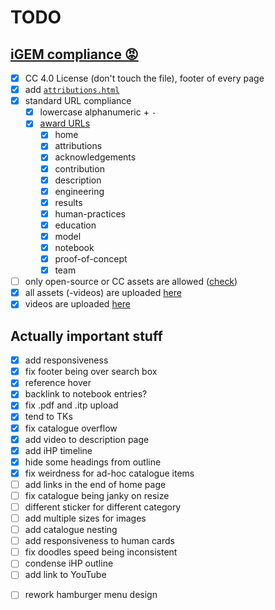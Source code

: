 # TODO

## [iGEM compliance 😡](https://competition.igem.org/deliverables/team-wiki)
- [x] CC 4.0 License (don't touch the file), footer of every page
- [x] add [`attributions.html`](https://competition.igem.org/deliverables/project-attribution)
- [x] standard URL compliance
  - [x] lowercase alphanumeric + `-`
  - [x] [award URLs](https://competition.igem.org/judging/pages-for-awards)
    - [x] home
    - [x] attributions
    - [x] acknowledgements
    - [x] contribution
    - [x] description
    - [x] engineering
    - [x] results
    - [x] human-practices
    - [x] education
    - [x] model
    - [x] notebook
    - [x] proof-of-concept
    - [x] team
- [ ] only open-source or CC assets are allowed ([check](https://tools.igem.org/wiki/external-content-check))
- [x] all assets (-videos) are uploaded [here](https://tools.igem.org/uploads/teams)
- [x] videos are uploaded [here](https://tools.igem.org/wiki/non-deliverable-videos)

## Actually important stuff
- [x] add responsiveness
- [x] fix footer being over search box
- [x] reference hover
- [x] backlink to notebook entries?
- [x] fix .pdf and .itp upload
- [x] tend to TKs
- [x] fix catalogue overflow
- [x] add video to description page
- [x] add iHP timeline
- [x] hide some headings from outline
- [x] fix weirdness for ad-hoc catalogue items 
- [ ] add links in the end of home page
- [ ] fix catalogue being janky on resize
- [ ] different sticker for different category
- [ ] add multiple sizes for images
- [ ] add catalogue nesting
- [ ] add responsiveness to human cards
- [ ] fix doodles speed being inconsistent
- [ ] condense iHP outline
- [ ] add link to YouTube
<!-- ! -->
- [ ] rework hamburger menu design